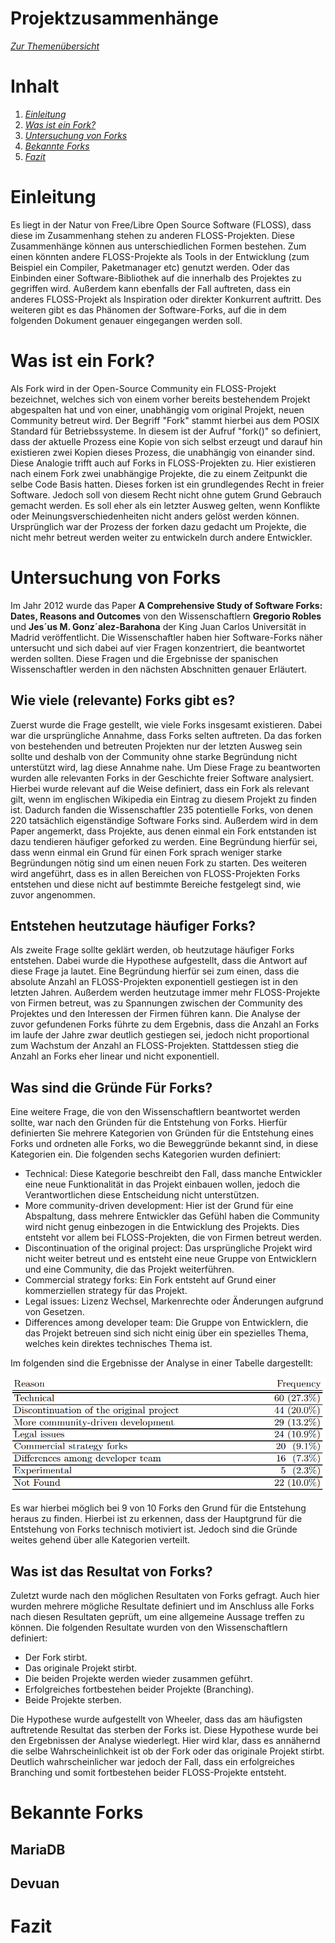 Projektzusammenhänge
====================
*[Zur Themenübersicht](../../themen.md)*

Inhalt
======
1. *[Einleitung](#einleitung)*
2. *[Was ist ein Fork?](#)*
2. *[Untersuchung von Forks](#)*
3. *[Bekannte Forks](#)*
4. *[Fazit](#fazit)*

Einleitung
=====
Es liegt in der Natur von Free/Libre Open Source Software (FLOSS), dass diese im Zusammenhang stehen zu
anderen FLOSS-Projekten. Diese Zusammenhänge können aus unterschiedlichen Formen bestehen.
Zum einen könnten andere FLOSS-Projekte als Tools in der Entwicklung (zum Beispiel ein Compiler, Paketmanager etc)
genutzt werden. Oder das Einbinden einer Software-Bibliothek auf die innerhalb des Projektes zu gegriffen wird.
Außerdem kann ebenfalls der Fall auftreten, dass ein anderes FLOSS-Projekt als Inspiration oder direkter Konkurrent
auftritt. Des weiteren gibt es das Phänomen der Software-Forks, auf die in dem folgenden Dokument genauer eingegangen
werden soll.


Was ist ein Fork?
=================
Als Fork wird in der Open-Source Community ein FLOSS-Projekt bezeichnet, welches sich von einem vorher bereits
bestehendem Projekt abgespalten hat und von einer, unabhängig vom original Projekt, neuen Community betreut wird.
Der Begriff "Fork" stammt hierbei aus dem POSIX Standard für Betriebssysteme. In diesem ist der Aufruf "fork()"
so definiert, dass der aktuelle Prozess eine Kopie von sich selbst erzeugt und darauf hin existieren zwei Kopien
dieses Prozess, die unabhängig von einander sind. Diese Analogie trifft auch auf Forks in FLOSS-Projekten zu.
Hier existieren nach einem Fork zwei unabhängige Projekte, die zu einem Zeitpunkt die selbe Code Basis hatten.
Dieses forken ist ein grundlegendes Recht in freier Software. Jedoch soll von diesem Recht nicht ohne gutem Grund
Gebrauch gemacht werden. Es soll eher als ein letzter Ausweg gelten, wenn Konflikte oder Meinungsverschiedenheiten
nicht anders gelöst werden können. Ursprünglich war der Prozess der forken dazu gedacht um Projekte, die nicht mehr
betreut werden weiter zu entwickeln durch andere Entwickler.


Untersuchung von Forks
======================
Im Jahr 2012 wurde das Paper **A Comprehensive Study of Software Forks: Dates, Reasons and Outcomes** von den
Wissenschaftlern **Gregorio Robles** und **Jes´us M. Gonz´alez-Barahona** der King Juan Carlos Universität in Madrid
veröffentlicht. Die Wissenschaftler haben hier Software-Forks näher untersucht und sich dabei auf vier Fragen
konzentriert, die beantwortet werden sollten. Diese Fragen und die Ergebnisse der spanischen Wissenschaftler
werden in den nächsten Abschnitten genauer Erläutert.


Wie viele (relevante) Forks gibt es?
------------------------------------
Zuerst wurde die Frage gestellt, wie viele Forks insgesamt existieren. Dabei war die ursprüngliche Annahme,
dass Forks selten auftreten. Da das forken von bestehenden und betreuten Projekten nur der letzten Ausweg sein sollte
und deshalb von der Community ohne starke Begründung nicht unterstützt wird, lag diese Annahme nahe.
Um Diese Frage zu beantworten wurden alle relevanten Forks in der Geschichte freier Software analysiert. Hierbei
wurde relevant auf die Weise definiert, dass ein Fork als relevant gilt, wenn im englischen Wikipedia ein Eintrag
zu diesem Projekt zu finden ist. Dadurch fanden die Wissenschaftler 235 potentielle Forks, von denen 220 tatsächlich
eigenständige Software Forks sind. Außerdem wird in dem Paper angemerkt, dass Projekte, aus denen einmal ein Fork
entstanden ist dazu tendieren häufiger geforked zu werden. Eine Begründung hierfür sei, dass wenn einmal ein Grund
für einen Fork sprach weniger starke Begründungen nötig sind um einen neuen Fork zu starten.
Des weiteren wird angeführt, dass es in allen Bereichen von FLOSS-Projekten Forks entstehen und diese nicht auf
bestimmte Bereiche festgelegt sind, wie zuvor angenommen.


Entstehen heutzutage häufiger Forks?
------------------------------------
Als zweite Frage sollte geklärt werden, ob heutzutage häufiger Forks entstehen. Dabei wurde die Hypothese aufgestellt,
dass die Antwort auf diese Frage ja lautet. Eine Begründung hierfür sei zum einen, dass die absolute Anzahl an
FLOSS-Projekten exponentiell gestiegen ist in den letzten Jahren. Außerdem werden heutzutage immer mehr FLOSS-Projekte
von Firmen betreut, was zu Spannungen zwischen der Community des Projektes und den Interessen der Firmen führen kann.
Die Analyse der zuvor gefundenen Forks führte zu dem Ergebnis, dass die Anzahl an Forks im laufe der Jahre zwar
deutlich gestiegen sei, jedoch nicht proportional zum Wachstum der Anzahl an FLOSS-Projekten. Stattdessen stieg
die Anzahl an Forks eher linear und nicht exponentiell.


Was sind die Gründe Für Forks?
------------------------------
Eine weitere Frage, die von den Wissenschaftlern beantwortet werden sollte, war nach den Gründen für die Entstehung
von Forks. Hierfür definierten Sie mehrere Kategorien von Gründen für die Entstehung eines Forks und ordneten
alle Forks, wo die Beweggründe bekannt sind, in diese Kategorien ein. Die folgenden sechs Kategorien wurden definiert:
- Technical: Diese Kategorie beschreibt den Fall, dass manche Entwickler eine neue Funktionalität in das Projekt
einbauen wollen, jedoch die Verantwortlichen diese Entscheidung nicht unterstützen.
- More community-driven development: Hier ist der Grund für eine Abspaltung, dass mehrere Entwickler das Gefühl haben
die Community wird nicht genug einbezogen in die Entwicklung des Projekts. Dies entsteht vor allem bei FLOSS-Projekten,
die von Firmen betreut werden.
- Discontinuation of the original project: Das ursprüngliche Projekt wird nicht weiter betreut und es entsteht eine
neue Gruppe von Entwicklern und eine Community, die das Projekt weiterführen.
- Commercial strategy forks: Ein Fork entsteht auf Grund einer kommerziellen strategy für das Projekt.
- Legal issues: Lizenz Wechsel, Markenrechte oder Änderungen aufgrund von Gesetzen.
- Differences among developer team: Die Gruppe von Entwicklern, die das Projekt betreuen sind sich nicht einig über
ein spezielles Thema, welches kein direktes technisches Thema ist.

Im folgenden sind die Ergebnisse der Analyse in einer Tabelle dargestellt:

<img src="img/oss-forks-reasons.png" />

Es war hierbei möglich bei 9 von 10 Forks den Grund für die Entstehung heraus zu finden. Hierbei ist zu erkennen, dass
der Hauptgrund für die Entstehung von Forks technisch motiviert ist. Jedoch sind die Gründe weites gehend über alle
Kategorien verteilt.


Was ist das Resultat von Forks?
-------------------------------
Zuletzt wurde nach den möglichen Resultaten von Forks gefragt. Auch hier wurden mehrere mögliche Resultate definiert
und im Anschluss alle Forks nach diesen Resultaten geprüft, um eine allgemeine Aussage treffen zu können. Die folgenden
Resultate wurden von den Wissenschaftlern definiert:
- Der Fork stirbt.
- Das originale Projekt stirbt.
- Die beiden Projekte werden wieder zusammen geführt.
- Erfolgreiches fortbestehen beider Projekte (Branching).
- Beide Projekte sterben.

Die Hypothese wurde aufgestellt von Wheeler, dass das am häufigsten auftretende Resultat das sterben der Forks ist.
Diese Hypothese wurde bei den Ergebnissen der Analyse wiederlegt. Hier wird klar, dass es annähernd die selbe
Wahrscheinlichkeit ist ob der Fork oder das originale Projekt stirbt. Deutlich wahrscheinlicher war jedoch der Fall,
dass ein erfolgreiches Branching und somit fortbestehen beider FLOSS-Projekte entsteht.


Bekannte Forks
==============
MariaDB
-------


Devuan
------


Fazit
=====

